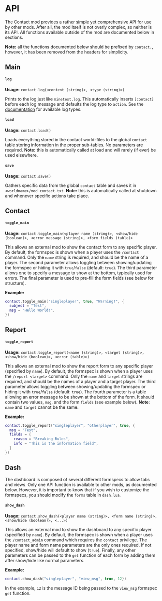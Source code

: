 API
===

The Contact mod provides a rather simple yet comprehensive API for use by other mods. After all, the mod itself is not overly complex, so neither is its API. All functions available outside of the mod are documented below in sections.

__Note:__ all the functions documented below should be prefixed by `contact.`, however, it has been removed from the headers for simplicity.

## Main

#### `log`
__Usage:__ `contact.log(<content (string)>, <type (string)>)`

Prints to the log just like `minetest.log`. This automatically inserts `[contact]` before each log message and defaults the log type to `action`. See the [documentation](http://dev.minetest.net/minetest.log) for available log types.

#### `load`
__Usage:__ `contact.load()`

Loads everything stored in the contact world-files to the global `contact` table storing information in the proper sub-tables. No parameters are required. __Note:__ this is automatically called at load and will rarely (if ever) be used elsewhere.

#### `save`
__Usage:__ `contact.save()`

Gathers specific data from the global `contact` table and saves it in `<worldname>/mod_contact.txt`. __Note:__ this is automatically called at shutdown and whenever specific actions take place.

## Contact

#### `toggle_main`
__Usage:__ `contact.toggle_main(<player name (string)>, <show/hide (boolean)>, <error message (string)>, <form fields (table)>`

This allows an external mod to show the contact form to any specific player. By default, the formspec is shown when a player uses the `/contact` command. Only the `name` string is required, and should be the name of a player. The second parameter allows toggling between showing/updating the formspec or hiding it with `true`/`false` (default: `true`). The third parameter allows one to specify a message to show at the bottom, typically used for errors. The final parameter is used to pre-fill the form fields (see below for structure).

__Example:__
```lua
contact.toggle_main("singleplayer", true, "Warning!", {
  subject = "Test",
  msg = "Hello World!",
})
```

## Report

#### `toggle_report`
__Usage:__ `contact.toggle_report(<name (string)>, <target (string)>, <show/hide (boolean)>, <error (table)>)`

This allows an external mod to show the report form to any specific player (specified by `name`). By default, the formspec is shown when a player uses the `/report <target>` command. Only the `name` and `target` strings are required, and should be the names of a player and a target player. The third parameter allows toggling between showing/updating the formspec or hiding it with `true`/`false` (default: `true`). The fourth parameter is a table allowing an error message to be shown at the bottom of the form. It should contain two values, `msg`, and the form `fields` (see example below). __Note:__ `name` and `target` cannot be the same.

__Example:__
```lua
contact.toggle_report("singleplayer", "otherplayer", true, {
  msg = "Test",
  fields = {
    reason = "Breaking Rules",
    info = "This is the information field",
  }
})
```

## Dash
The dashboard is composed of several different formspecs to allow tabs and views. Only one API function is available to other mods, as documented below. However, it is important to know that if you wish to customize the formspecs, you should modify the `forms` table in `dash.lua`.

#### `show_dash`
__Usage:__ `contact.show_dash(<player name (string)>, <form name (string)>, <show/hide (boolean)>, <...>)`

This allows an external mod to show the dashboard to any specific player (specified by `name`). By default, the formspec is shown when a player uses the `/contact_admin` command which requires the `contact` privilege. The player name and form name parameters are the only ones required. If not specified, show/hide will default to show (`true`). Finally, any other parameters can be passed to the `get` function of each form by adding them after show/hide like normal parameters.

__Example:__
```lua
contact.show_dash("singleplayer", "view_msg", true, 12})
```

In the example, `12` is the message ID being passed to the `view_msg` formspec `get` function.